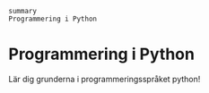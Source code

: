 ```omogen
summary
Programmering i Python
```
# Programmering i Python
Lär dig grunderna i programmeringsspråket python!
